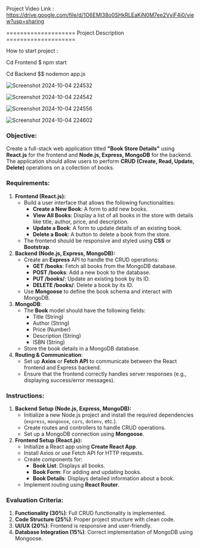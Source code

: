 Project Video Link : https://drive.google.com/file/d/1O6EMl38o0SHkRLEaKiN0M7ee2VyiF4i0/view?usp=sharing

==================== Project Description ====================


How to start project :

Cd Frontend
  $ npm start
  
Cd Backend
  $$ nodemon app.js

![Screenshot 2024-10-04 224532](https://github.com/user-attachments/assets/f3c298c2-63aa-4355-af31-a5f1d0caa82c)

![Screenshot 2024-10-04 224542](https://github.com/user-attachments/assets/231626c7-2219-4be0-b411-69dca4c35a17)

![Screenshot 2024-10-04 224556](https://github.com/user-attachments/assets/37dfcef3-274d-44c9-add7-62fab7f60039)

![Screenshot 2024-10-04 224602](https://github.com/user-attachments/assets/ad519e75-dd83-4f20-b94c-1ec56d2115e8)


### **Objective:**

Create a full-stack web application titled **"Book Store Details"** using **React.js** for the frontend and **Node.js, Express, MongoDB** for the backend. The application should allow users to perform **CRUD (Create, Read, Update, Delete)** operations on a collection of books.

### **Requirements:**

1. **Frontend (React.js):**
    - Build a user interface that allows the following functionalities:
        - **Create a New Book**: A form to add new books.
        - **View All Books**: Display a list of all books in the store with details like title, author, price, and description.
        - **Update a Book**: A form to update details of an existing book.
        - **Delete a Book**: A button to delete a book from the store.
    - The frontend should be responsive and styled using **CSS** or **Bootstrap**.
2. **Backend (Node.js, Express, MongoDB):**
    - Create an **Express** API to handle the CRUD operations:
        - **GET /books**: Fetch all books from the MongoDB database.
        - **POST /books**: Add a new book to the database.
        - **PUT /books/**: Update an existing book by its ID.
        - **DELETE /books/**: Delete a book by its ID.
    - Use **Mongoose** to define the book schema and interact with MongoDB.
3. **MongoDB**:
    - The **Book** model should have the following fields:
        - Title (String)
        - Author (String)
        - Price (Number)
        - Description (String)
        - ISBN (String)
    - Store the book details in a MongoDB database.
4. **Routing & Communication**:
    - Set up **Axios** or **Fetch API** to communicate between the React frontend and Express backend.
    - Ensure that the frontend correctly handles server responses (e.g., displaying success/error messages).

### **Instructions:**

1. **Backend Setup (Node.js, Express, MongoDB):**
    - Initialize a new Node.js project and install the required dependencies (`express`, `mongoose`, `cors`, `dotenv`, etc.).
    - Create routes and controllers to handle CRUD operations.
    - Set up a MongoDB connection using **Mongoose**.
2. **Frontend Setup (React.js):**
    - Initialize a React app using **Create React App**.
    - Install Axios or use Fetch API for HTTP requests.
    - Create components for:
        - **Book List**: Displays all books.
        - **Book Form**: For adding and updating books.
        - **Book Details**: Displays detailed information about a book.
    - Implement routing using **React Router**.



### **Evaluation Criteria:**

1. **Functionality (30%)**: Full CRUD functionality is implemented.
2. **Code Structure (25%)**: Proper project structure with clean code.
3. **UI/UX (20%)**: Frontend is responsive and user-friendly.
4. **Database Integration (15%)**: Correct implementation of MongoDB using Mongoose.



  
